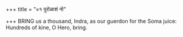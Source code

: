 +++
title = "०१ पुरोळाशं नो"

+++
BRING us a thousand, Indra, as our guerdon for the Soma juice:  
     Hundreds of kine, O Hero, bring.